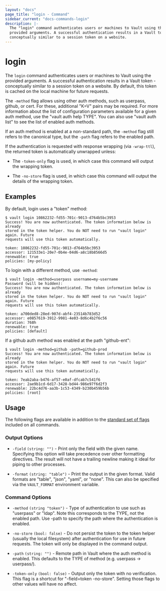 ```yaml
---
layout: "docs"
page_title: "login - Command"
sidebar_current: "docs-commands-login"
description: |-
  The "login" command authenticates users or machines to Vault using the
  provided arguments. A successful authentication results in a Vault token -
  conceptually similar to a session token on a website.
---
```


# login

The `login` command authenticates users or machines to Vault using the provided
arguments. A successful authentication results in a Vault token - conceptually
similar to a session token on a website. By default, this token is cached on the
local machine for future requests.

The `-method` flag allows using other auth methods, such as userpass,
github, or cert. For these, additional "K=V" pairs may be required.  For more
information about the list of configuration parameters available for a given
auth method, use the "vault auth help TYPE". You can also use "vault
auth list" to see the list of enabled auth methods.

If an auth method is enabled at a non-standard path, the `-method`
flag still refers to the canonical type, but the `-path` flag refers to the
enabled path.

If the authentication is requested with response wrapping (via `-wrap-ttl`),
the returned token is automatically unwrapped unless:

  - The `-token-only` flag is used, in which case this command will output
    the wrapping token.

  - The `-no-store` flag is used, in which case this command will output the
    details of the wrapping token.

## Examples

By default, login uses a "token" method:

```text
$ vault login 10862232-fd55-701c-9013-d764b5bc3953
Success! You are now authenticated. The token information below is already
stored in the token helper. You do NOT need to run "vault login" again. Future
requests will use this token automatically.

token: 10862232-fd55-701c-9013-d764b5bc3953
accessor: 121533e1-20e7-0b4e-04d6-a8c18b8566d5
renewable: true
policies: [my-policy]
```

To login with a different method, use `-method`:

```text
$ vault login -method=userpass username=my-username
Password (will be hidden):
Success! You are now authenticated. The token information below is already
stored in the token helper. You do NOT need to run "vault login" again. Future
requests will use this token automatically.

token: a700ded8-28ed-907d-abf4-23514b783d52
accessor: e0857619-3912-9981-4e03-8d6c4b2f6c56
duration: 768h
renewable: true
policies: [default]
```

If a github auth method was enabled at the path "github-ent":

```text
$ vault login -method=github -path=github-prod
Success! You are now authenticated. The token information below is already
stored in the token helper. You do NOT need to run "vault login" again. Future
requests will use this token automatically.

token: 7eab2aba-b476-af57-e0af-dfcab7c541f6
accessor: 2ae9b1cd-6d17-3428-bd44-986e97f6d2f3
renewable: 22bc4d76-aa3b-1c53-4349-b230b459b56b
policies: [root]
```

## Usage

The following flags are available in addition to the [standard set of
flags](/docs/commands/index.html) included on all commands.

### Output Options

- `-field` `(string: "")` - Print only the field with the given name. Specifying
  this option will take precedence over other formatting directives. The result
  will not have a trailing newline making it ideal for piping to other processes.

- `-format` `(string: "table")` - Print the output in the given format. Valid
  formats are "table", "json", "yaml", or "none". This can also be specified via the
  `VAULT_FORMAT` environment variable.

### Command Options

- `-method` `(string "token")` - Type of authentication to use such as
  "userpass" or "ldap". Note this corresponds to the TYPE, not the enabled path.
  Use -path to specify the path where the authentication is enabled.

- `-no-store` `(bool: false)` - Do not persist the token to the token helper
  (usually the local filesystem) after authentication for use in future
  requests. The token will only be displayed in the command output.

- `-path` `(string: "")` - Remote path in Vault where the auth method
  is enabled. This defaults to the TYPE of method (e.g. userpass -> userpass/).

- `-token-only` `(bool: false)` - Output only the token with no verification.
  This flag is a shortcut for "-field=token -no-store". Setting those
  flags to other values will have no affect.
